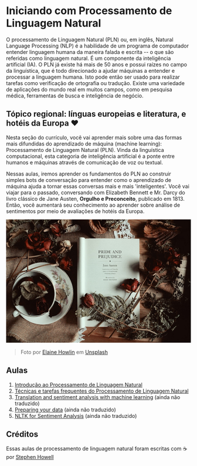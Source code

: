 # Iniciando com Processamento de Linguagem Natural

O processamento de Linguagem Natural (PLN) ou, em inglês, Natural Language Processing (NLP) é a habilidade de um programa de computador entender linguagem humana da maneira falada e escrita -- o que são referidas como linguagem natural. É um componente da inteligência artificial (IA). O PLN já existe há mais de 50 anos e possui raízes no campo da linguística, que é todo direcionado a ajudar máquinas a entender e processar a linguagem humana. Isto pode então ser usado para realizar tarefas como verificação de ortografia ou tradução. Existe uma variedade de aplicações do mundo real em muitos campos, como em pesquisa médica, ferramentas de busca e inteligência de negócio.

## Tópico regional: línguas europeias e literatura, e hotéis da Europa ❤️

Nesta seção do currículo, você vai aprender mais sobre uma das formas mais difundidas do aprendizado de máquina (machine learning): Processamento de Linguagem Natural (PLN). Vinda da linguística computacional, esta categoria de inteligência artificial é a ponte entre humanos e máquinas através de comunicação de voz ou textual.

Nessas aulas, iremos aprender os fundamentos do PLN ao construir simples bots de conversação para entender como o aprendizado de máquina ajuda a tornar essas conversas mais e mais 'inteligentes'. Você vai viajar para o passado, conversando com Elizabeth Bennett e Mr. Darcy do livro clássico de Jane Austen, **Orgulho e Preconceito**, publicado em 1813. Então, você aumentará seu conhecimento ao aprender sobre análise de sentimentos por meio de avaliações de hotéis da Europa.

![Livro Orgulho e Preconceito, e chá](../images/p&p.jpg)
> Foto por <a href="https://unsplash.com/@elaineh?utm_source=unsplash&utm_medium=referral&utm_content=creditCopyText">Elaine Howlin</a> em <a href="https://unsplash.com/s/photos/pride-and-prejudice?utm_source=unsplash&utm_medium=referral&utm_content=creditCopyText">Unsplash</a>
  
## Aulas

1. [Introdução ao Processamento de Linguagem Natural](../1-Introduction-to-NLP/translations/README.pt-br.md)
2. [Técnicas e tarefas frequentes do Processamento de Linguagem Natural](../2-Tasks/translations/README.pt-br.md)
3. [Translation and sentiment analysis with machine learning](../3-Translation-Sentiment/README.md) (ainda não traduzido)
4. [Preparing your data](../4-Hotel-Reviews-1/README.md) (ainda não traduzido)
5. [NLTK for Sentiment Analysis](../5-Hotel-Reviews-2/README.md) (ainda não traduzido)

## Créditos 

Essas aulas de processamento de linguagem natural foram escritas com ☕ por [Stephen Howell](https://twitter.com/Howell_MSFT)
